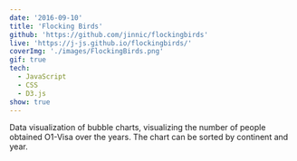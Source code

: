 ```yaml
---
date: '2016-09-10'
title: 'Flocking Birds'
github: 'https://github.com/jinnic/flockingbirds'
live: 'https://j-js.github.io/flockingbirds/'
coverImg: './images/FlockingBirds.png'
gif: true
tech:
  - JavaScript
  - CSS
  - D3.js
show: true
---
```


Data visualization of bubble charts, visualizing the number of people obtained O1-Visa over the years. The chart can be sorted by continent and year.